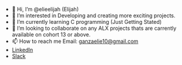 - 👋 Hi, I’m @elieelijah (Elijah)
- 👀 I’m interested in Developing and creating more exciting projects.
- 🌱 I’m currently learning C programming (Just Getting Stated)
- 💞️ I’m looking to collaborate on any ALX projects thats are carrently available on cohort 13 or above. 
- 📫 How to reach me Email: ganzaelie10@gmail.com
- [LinkedIn](https://www.linkedin.com/in/elie-elijah)
- [Slack](https://app.slack.com/client/T0195LMKD1R/C019BL1RE12/rimeto_profile/U04Q46GMN0K)

<!---
elieelijah/elieelijah is a ✨ special ✨ repository because its `README.md` (this file) appears on your GitHub profile.
You can click the Preview link to take a look at your changes.
--->
